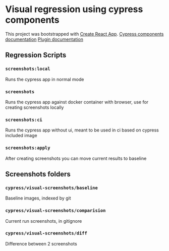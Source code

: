 # Visual regression using cypress components

This project was bootstrapped with [Create React App](https://github.com/facebook/create-react-app).
[Cypress components documentation](https://docs.cypress.io/guides/component-testing/overview)
[Plugin documentation](https://github.com/haim-io/cypress-image-diff)

## Regression Scripts

### `screenshots:local`

Runs the cypress app in normal mode

### `screenshots`

Runs the cypress app against docker container with browser, use for creating screenshots locally

### `screenshots:ci`

Runs the cypress app without ui, meant to be used in ci based on cypress included image

### `screenshots:apply`

After creating screenshots you can move current results to baseline

## Screenshots folders

### `cypress/visual-screenshots/baseline`

Baseline images, indexed by git

### `cypress/visual-screenshots/comparision`

Current run screenshots, in gitignore

### `cypress/visual-screenshots/diff`

Difference between 2 screenshots
